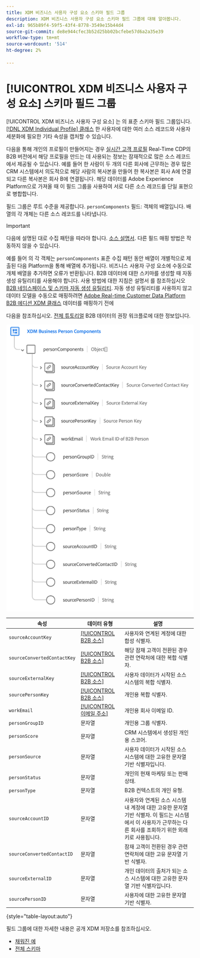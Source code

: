```yaml
---
title: XDM 비즈니스 사용자 구성 요소 스키마 필드 그룹
description: XDM 비즈니스 사용자 구성 요소 스키마 필드 그룹에 대해 알아봅니다.
exl-id: 965b89f4-59f5-43f4-8778-3549e15b44d4
source-git-commit: de8e944cfec3b52d25bb02bcfebe57d6a2a35e39
workflow-type: tm+mt
source-wordcount: '514'
ht-degree: 2%

---
```


# [!UICONTROL XDM 비즈니스 사용자 구성 요소] 스키마 필드 그룹

[!UICONTROL XDM 비즈니스 사용자 구성 요소] 는 의 표준 스키마 필드 그룹입니다. [[!DNL XDM Individual Profile] 클래스](../../classes/individual-profile.md) 한 사용자에 대한 여러 소스 레코드와 사용자 세분화에 필요한 기타 속성을 캡처할 수 있습니다.

다음을 통해 개인의 프로필이 만들어지는 경우 [실시간 고객 프로필](../../../profile/home.md) Real-Time CDP의 B2B 버전에서 해당 프로필을 만드는 데 사용되는 정보는 잠재적으로 많은 소스 레코드에서 제공될 수 있습니다. 예를 들어 한 사람이 두 개의 다른 회사에 근무하는 경우 많은 CRM 시스템에서 의도적으로 해당 사람의 복사본을 만들어 한 복사본은 회사 A에 연결되고 다른 복사본은 회사 B에 연결됩니다. 해당 데이터를 Adobe Experience Platform으로 가져올 때 이 필드 그룹을 사용하여 서로 다른 소스 레코드를 단일 표현으로 병합합니다.

필드 그룹은 루트 수준을 제공합니다. `personComponents` 필드: 객체의 배열입니다. 배열의 각 개체는 다른 소스 레코드를 나타냅니다.

>[!IMPORTANT]
>
>다음에 설명된 대로 수집 패턴을 따라야 합니다. [소스 설명서](../../../rtcdp/sources/b2b.md). 다른 필드 매핑 방법은 작동하지 않을 수 있습니다.
>
>예를 들어 의 각 객체는 `personComponents` 표준 수집 패턴 동안 배열이 개별적으로 제출된 다음 Platform을 통해 배열에 추가됩니다. 비즈니스 사용자 구성 요소에 수동으로 개체 배열을 추가하면 오류가 반환됩니다.
>B2B 데이터에 대한 스키마를 생성할 때 자동 생성 유틸리티를 사용해야 합니다. 사용 방법에 대한 지침은 설명서 를 참조하십시오 [B2B 네임스페이스 및 스키마 자동 생성 유틸리티](../../../sources/connectors/adobe-applications/marketo/marketo-namespaces.md). 자동 생성 유틸리티를 사용하지 않고 데이터 모델을 수동으로 매핑하려면 [Adobe Real-time Customer Data Platform B2B 에디션 XDM 클래스](../../../rtcdp/schemas/b2b.md) 데이터를 매핑하기 전에
>
>다음을 참조하십시오. [전체 튜토리얼](../../../rtcdp/b2b-tutorial.md) B2B 데이터의 권장 워크플로에 대한 정보입니다.

![](../../images/field-groups/business-person-components.png)

| 속성 | 데이터 유형 | 설명 |
| --- | --- | --- |
| `sourceAccountKey` | [[!UICONTROL B2B 소스]](../../data-types/b2b-source.md) | 사용자와 연계된 계정에 대한 합성 식별자. |
| `sourceConvertedContactKey` | [[!UICONTROL B2B 소스]](../../data-types/b2b-source.md) | 해당 잠재 고객이 전환된 경우 관련 연락처에 대한 복합 식별자. |
| `sourceExternalKey` | [[!UICONTROL B2B 소스]](../../data-types/b2b-source.md) | 사용자 데이터가 시작된 소스 시스템의 복합 식별자. |
| `sourcePersonKey` | [[!UICONTROL B2B 소스]](../../data-types/b2b-source.md) | 개인용 복합 식별자. |
| `workEmail` | [[!UICONTROL 이메일 주소]](../../data-types/b2b-source.md) | 개인용 회사 이메일 ID. |
| `personGroupID` | 문자열 | 개인용 그룹 식별자. |
| `personScore` | 문자열 | CRM 시스템에서 생성된 개인용 스코어. |
| `personSource` | 문자열 | 사용자 데이터가 시작된 소스 시스템에 대한 고유한 문자열 기반 식별자입니다. |
| `personStatus` | 문자열 | 개인의 현재 마케팅 또는 판매 상태. |
| `personType` | 문자열 | B2B 컨텍스트의 개인 유형. |
| `sourceAccountID` | 문자열 | 사용자와 연계된 소스 시스템 내 계정에 대한 고유한 문자열 기반 식별자. 이 필드는 시스템에서 이 사용자가 근무하는 다른 회사를 조회하기 위한 외래 키로 사용됩니다. |
| `sourceConvertedContactID` | 문자열 | 잠재 고객이 전환된 경우 관련 연락처에 대한 고유 문자열 기반 식별자. |
| `sourceExternalID` | 문자열 | 개인 데이터의 출처가 되는 소스 시스템에 대한 고유한 문자열 기반 식별자입니다. |
| `sourcePersonID` | 문자열 | 사용자에 대한 고유한 문자열 기반 식별자. |

{style="table-layout:auto"}

필드 그룹에 대한 자세한 내용은 공개 XDM 저장소를 참조하십시오.

* [채워진 예](https://github.com/adobe/xdm/blob/master/components/fieldgroups/profile/b2b-person-components.example.1.json)
* [전체 스키마](https://github.com/adobe/xdm/blob/master/components/fieldgroups/profile/b2b-person-components.schema.json)

